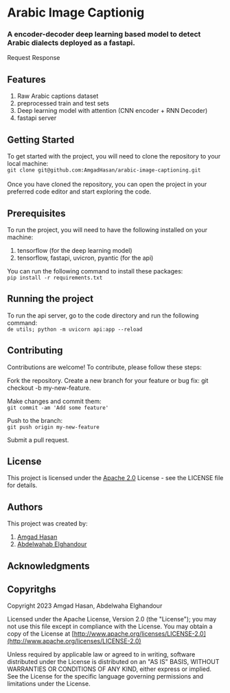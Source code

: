 # Arabic Image Captionig
### A encoder-decoder deep learning based model to detect Arabic dialects deployed as a fastapi.
Request
Response
## Features
1. Raw Arabic captions dataset
2. preprocessed train and test sets
3. Deep learning model with attention (CNN encoder + RNN Decoder)
4. fastapi server

## Getting Started
To get started with the project, you will need to clone the repository to your local machine:<br>
`git clone git@github.com:AmgadHasan/arabic-image-captioning.git`
<br><br>Once you have cloned the repository, you can open the project in your preferred code editor and start exploring the code.

## Prerequisites
To run the project, you will need to have the following installed on your machine:
1. tensorflow (for the deep learning model)
2. tensorflow, fastapi, uvicron, pyantic (for the api)

You can run the following command to install these packages:<br>
`pip install -r requirements.txt`
## Running the project
To run the api server, go to the code directory and run the following command:<br>
`de utils; python -m uvicorn api:app --reload`
## Contributing
Contributions are welcome! To contribute, please follow these steps:

Fork the repository.
Create a new branch for your feature or bug fix: git checkout -b my-new-feature.

Make changes and commit them: <br>
`git commit -am 'Add some feature'`<br>

Push to the branch: <br>
`git push origin my-new-feature`

Submit a pull request.

## License
This project is licensed under the [Apache 2.0](https://github.com/AmgadHasan/arabic-dialect-detection/blob/main/LICENSE) License - see the LICENSE file for details.

## Authors
This project was created by:
1. [Amgad Hasan](https://github.com/AmgadHasan)
2. [Abdelwahab Elghandour](https://github.com/Elghandour-eng)


## Acknowledgments

## Copyritghs
   Copyright 2023 Amgad Hasan, Abdelwaha Elghandour

   Licensed under the Apache License, Version 2.0 (the "License");
   you may not use this file except in compliance with the License.
   You may obtain a copy of the License at
       [http://www.apache.org/licenses/LICENSE-2.0](http://www.apache.org/licenses/LICENSE-2.0)

   Unless required by applicable law or agreed to in writing, software
   distributed under the License is distributed on an "AS IS" BASIS,
   WITHOUT WARRANTIES OR CONDITIONS OF ANY KIND, either express or implied.
   See the License for the specific language governing permissions and
   limitations under the License.
